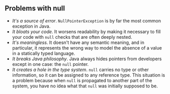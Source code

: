 ## Problems with null
- *It's a source of error*. `NullPointerException` is by far the most 
common exception in Java. 
- *It bloats your code*. It worsens readability by making it necessary to 
fill your code with `null` checks that are often deeply nested. 
- *It's meaningless*. It doesn't have any semantic meaning, and in 
particular, it represents the wrong way to model the absence of a value 
in a statically typed language. 
- *It breaks Java philosophy*. Java always hides pointers from developers
except in one case: the `null` pointer. 
- *It creates a hole in the type system*. `null` carries no type or other
information, so it can be assigned to any reference type. This situation
is a problem because when `null` is propagated to another part of the 
system, you have no idea what that `null` was initially supposed to be. 